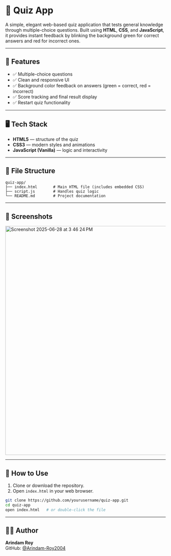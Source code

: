 # 🎯 Quiz App

A simple, elegant web-based quiz application that tests general knowledge through multiple-choice questions. Built using **HTML**, **CSS**, and **JavaScript**, it provides instant feedback by blinking the background green for correct answers and red for incorrect ones.

---

## 🚀 Features

- ✅ Multiple-choice questions
- ✅ Clean and responsive UI
- ✅ Background color feedback on answers (green = correct, red = incorrect)
- ✅ Score tracking and final result display
- ✅ Restart quiz functionality

---

## 🖥️ Tech Stack

- **HTML5** — structure of the quiz
- **CSS3** — modern styles and animations
- **JavaScript (Vanilla)** — logic and interactivity

---

## 📂 File Structure

```
quiz-app/
├── index.html       # Main HTML file (includes embedded CSS)
├── script.js        # Handles quiz logic
└── README.md        # Project documentation
```

---

## 📸 Screenshots

<img width="717" alt="Screenshot 2025-06-28 at 3 46 24 PM" src="https://github.com/user-attachments/assets/a39647ee-dbb7-4ffc-9a06-53f3e1b1ce2d" />


---

## 🔧 How to Use

1. Clone or download the repository.
2. Open `index.html` in your web browser.

```bash
git clone https://github.com/yourusername/quiz-app.git
cd quiz-app
open index.html   # or double-click the file
```

---

## 👨‍💻 Author

**Arindam Roy**  
GitHub: [@Arindam-Roy2004](https://github.com/Arindam-Roy2004)


